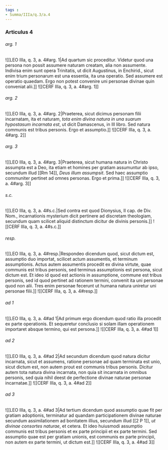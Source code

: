```yaml
---
tags : 
- Summa/IIIa/q.3/a.4
---
```


### Articulus 4

###### arg. 1
![[LEO IIIa, q. 3, a. 4#arg. 1|Ad quartum sic proceditur. Videtur quod una persona non possit assumere naturam creatam, alia non assumente. Indivisa enim sunt opera Trinitatis, ut dicit Augustinus, in Enchirid., sicut enim trium personarum est una essentia, ita una operatio. Sed assumere est operatio quaedam. Ergo non potest convenire uni personae divinae quin conveniat alii.]]
![[CERF IIIa, q. 3, a. 4#arg. 1]]

###### arg. 2
![[LEO IIIa, q. 3, a. 4#arg. 2|Praeterea, sicut dicimus personam filii incarnatam, ita et naturam, *tota enim divina natura in una suarum hypostasum incarnata est*, ut dicit Damascenus, in III libro. Sed natura communis est tribus personis. Ergo et assumptio.]]
![[CERF IIIa, q. 3, a. 4#arg. 2]]

###### arg. 3
![[LEO IIIa, q. 3, a. 4#arg. 3|Praeterea, sicut humana natura in Christo assumpta est a Deo, ita etiam et homines per gratiam assumuntur ab ipso, secundum illud [[Rm 14]], *Deus illum assumpsit*. Sed haec assumptio communiter pertinet ad omnes personas. Ergo et prima.]]
![[CERF IIIa, q. 3, a. 4#arg. 3]]

###### s.c.
![[LEO IIIa, q. 3, a. 4#s.c.|Sed contra est quod Dionysius, II cap. de Div. Nom., incarnationis mysterium dicit pertinere ad discretam theologiam, secundum quam scilicet aliquid distinctum dicitur de divinis personis.]]
![[CERF IIIa, q. 3, a. 4#s.c.]]

###### resp.
![[LEO IIIa, q. 3, a. 4#resp.|Respondeo dicendum quod, sicut dictum est, assumptio duo importat, scilicet actum assumentis, et terminum assumptionis. Actus autem assumentis procedit ex divina virtute, quae communis est tribus personis, sed terminus assumptionis est persona, sicut dictum est. Et ideo id quod est actionis in assumptione, commune est tribus personis, sed id quod pertinet ad rationem termini, convenit ita uni personae quod non alii. Tres enim personae fecerunt ut humana natura uniretur uni personae filii.]]
![[CERF IIIa, q. 3, a. 4#resp.]]

###### ad 1
![[LEO IIIa, q. 3, a. 4#ad 1|Ad primum ergo dicendum quod ratio illa procedit ex parte operationis. Et sequeretur conclusio si solam illam operationem importaret absque termino, qui est persona.]]
![[CERF IIIa, q. 3, a. 4#ad 1]]

###### ad 2
![[LEO IIIa, q. 3, a. 4#ad 2|Ad secundum dicendum quod natura dicitur incarnata, sicut et assumens, ratione personae ad quam terminata est unio, sicut dictum est, non autem prout est communis tribus personis. Dicitur autem tota natura divina incarnata, non quia sit incarnata in omnibus personis, sed quia nihil deest de perfectione divinae naturae personae incarnatae.]]
![[CERF IIIa, q. 3, a. 4#ad 2]]

###### ad 3
![[LEO IIIa, q. 3, a. 4#ad 3|Ad tertium dicendum quod assumptio quae fit per gratiam adoptionis, terminatur ad quandam participationem divinae naturae secundum assimilationem ad bonitatem illius, secundum illud [[2 P 1]], *ut divinae consortes naturae*, et cetera. Et ideo huiusmodi assumptio communis est tribus personis et ex parte principii et ex parte termini. Sed assumptio quae est per gratiam unionis, est communis ex parte principii, non autem ex parte termini, ut dictum est.]]
![[CERF IIIa, q. 3, a. 4#ad 3]]

